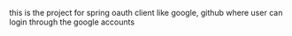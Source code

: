 this is the project for spring oauth client like google, github 
where user can login through the google accounts
